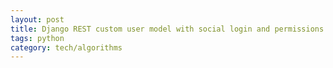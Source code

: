 ```yaml
---
layout: post
title: Django REST custom user model with social login and permissions 
tags: python
category: tech/algorithms
---
```


<script src="https://gist.github.com/selimslab/5e93166967d0ceeaf489e6a526c83ac9.js"></script>